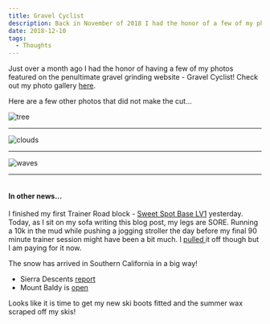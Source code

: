 ```yaml
---
title: Gravel Cyclist
description: Back in November of 2018 I had the honor of a few of my photos being featured on the penultimate gravel grinding website - Gravel Cyclist ...
date: 2018-12-10
tags: 
  - Thoughts
---
```


<p>Just over a month ago I had the honor of having a few of my photos featured on the penultimate gravel grinding website - Gravel Cyclist! Check out my photo gallery&nbsp;<a rel="noreferrer noopener" aria-label="A few weeks back I had the distinct honor of having some of my photos featured on the penultimate gravel grinding website - Gravel Cyclist. Check out the photos here. (opens in a new tab)" href="https://www.gravelcyclist.com/training-rides/photo-feature-the-dirt-gravel-and-anything-goes-roads-of-san-diego-california-by-isaac-t/" target="_blank">here</a>.</p>

<p>Here are a few other photos that did not make the cut...&nbsp;</p>

<img src="https://macadam-grinding-photos.s3.us-west-2.amazonaws.com/Camp+Pendleton+Gravel/healthy+lifestyle-gravel+riding-gravel+cyclist-san+diego-gravel+bike-.jpg" alt="tree" class="blogImages" />
<hr />
<img src="https://macadam-grinding-photos.s3.us-west-2.amazonaws.com/Camp+Pendleton+Gravel/healthy+lifestyle-gravel+riding-gravel+cyclist-san+diego-gravel+bike-beach+2.jpg" alt="clouds" class="blogImages" />
<hr />
<img src="https://macadam-grinding-photos.s3.us-west-2.amazonaws.com/Camp+Pendleton+Gravel/healthy+lifestyle-gravel+riding-gravel+cyclist-san+diego-gravel+bike-beach-ocean.jpg" alt="waves" class="blogImages" />
<hr />
<img src="https://macadam-grinding-photos.s3.us-west-2.amazonaws.com/Camp+Pendleton+Gravel/healthy+lifestyle-gravel+riding-gravel+cyclist-san+diego-gravel+bike-singletrack.jpg" alt="" class="blogImages" />

<h4>In other news...<br></h4>

<p>I finished my first Trainer Road block - <a rel="noreferrer noopener" aria-label="I finished my first Trainer Road block - Sweet Spot Base LV1 yesterday. Today, as I sit on my sofa typing this out, my legs are SORE. Running a 10k in the mud while pushing a jogging stroller the day before my last 90 minute trainer session might have been a bit much. I pulled it off though but I am paying for it now.  (opens in a new tab)" href="https://www.trainerroad.com/cycling/plans/base" target="_blank">Sweet Spot Base LV1</a> yesterday. Today, as I sit on my sofa writing this blog post, my legs are SORE. Running a 10k in the mud while pushing a jogging stroller the day before my final 90 minute trainer session might have been a bit much. I <a rel="noreferrer noopener" aria-label="I finished my first Trainer Road block - Sweet Spot Base LV1 yesterday. Today, as I sit on my sofa writing this blog post, my legs are SORE. Running a 10k in the mud while pushing a jogging stroller the day before my final 90 minute trainer session might have been a bit much. I pulled it off though but I am paying for it now.  (opens in a new tab)" href="http://www.macadamgrinding.com/cross-training/" target="_blank">pulled </a>it off though but I am paying for it now.</p>

<p>The snow has arrived in Southern California in a big way! </p>

<ul><li>Sierra Descents <a rel="noreferrer noopener" aria-label="Sierra Descents report (opens in a new tab)" href="http://www.sierradescents.com/current-conditions/2018/11/29/will-there-be-snow-contd.html" target="_blank">report</a></li><li>Mount Baldy is <a rel="noreferrer noopener" aria-label="Mount Baldy is open (opens in a new tab)" href="https://winter.mtbaldyresort.com" target="_blank">open</a></li></ul>

<p>Looks like it is time to get my new ski boots fitted and the summer wax scraped off my skis!&nbsp;</p>